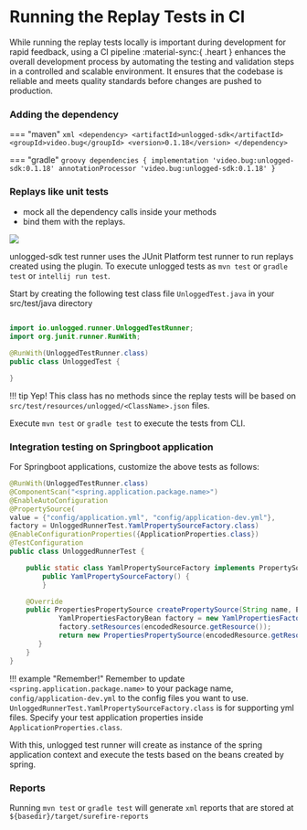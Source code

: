 # Running the Replay Tests in CI

While running the replay tests locally is important during development for rapid feedback, using a CI pipeline :material-sync:{ .heart } enhances the overall development process by automating the testing and validation steps in a controlled and scalable environment. It ensures that the codebase is reliable and meets quality standards before changes are pushed to production.

### Adding the dependency

=== "maven"
    ``` xml
    <dependency>
      <artifactId>unlogged-sdk</artifactId>
      <groupId>video.bug</groupId>
      <version>0.1.18</version>
    </dependency>
    ```

=== "gradle"
    ``` groovy
    dependencies
    {
        implementation 'video.bug:unlogged-sdk:0.1.18'
        annotationProcessor 'video.bug:unlogged-sdk:0.1.18'
    }
    ```

### Replays like unit tests

- mock all the dependency calls inside your methods 
- bind them with the replays. 

![](assets/images/binding_mocks.gif)

unlogged-sdk test runner uses the JUnit Platform test runner to run replays created using the plugin. To execute unlogged tests as ```mvn test``` or ```gradle test``` or ```intellij run test```.

Start by creating the following test class file ```UnloggedTest.java``` in your src/test/java directory

```java
	
import io.unlogged.runner.UnloggedTestRunner;
import org.junit.runner.RunWith;

@RunWith(UnloggedTestRunner.class)
public class UnloggedTest {

}
```

!!! tip
	Yep! This class has no methods since the replay tests will be based on ```src/test/resources/unlogged/<ClassName>.json``` files.

Execute ```mvn test``` or ```gradle test``` to execute the tests from CLI.

### Integration testing on Springboot application

For Springboot applications, customize the above tests as follows:

```java
@RunWith(UnloggedTestRunner.class)
@ComponentScan("<spring.application.package.name>")
@EnableAutoConfiguration
@PropertySource(
value = {"config/application.yml", "config/application-dev.yml"},
factory = UnloggedRunnerTest.YamlPropertySourceFactory.class) 
@EnableConfigurationProperties({ApplicationProperties.class})
@TestConfiguration
public class UnloggedRunnerTest {

	public static class YamlPropertySourceFactory implements PropertySourceFactory {
        public YamlPropertySourceFactory() {
        }

    @Override
    public PropertiesPropertySource createPropertySource(String name, EncodedResource encodedResource) throws IOException {
            YamlPropertiesFactoryBean factory = new YamlPropertiesFactoryBean();
            factory.setResources(encodedResource.getResource());
            return new PropertiesPropertySource(encodedResource.getResource().getFilename(), factory.getObject());
       }
    }
}
```

!!! example "Remember!"
	Remember to update ```<spring.application.package.name>``` to your package name, ```config/application-dev.yml``` to the config files you want to use. ```UnloggedRunnerTest.YamlPropertySourceFactory.class``` is for supporting yml files. Specify your test application properties inside ```ApplicationProperties.class```.

With this, unlogged test runner will create as instance of the spring application context and execute the tests based on the beans created by spring.

### Reports

Running ```mvn test``` or ```gradle test``` will generate ```xml``` reports that are stored at ```${basedir}/target/surefire-reports```

